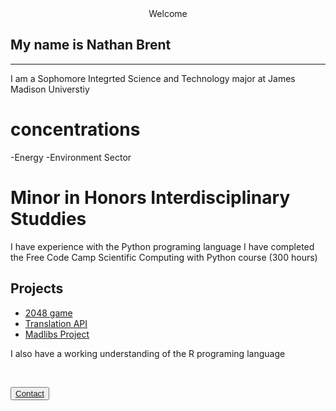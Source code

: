 <center> Welcome </center>

## My name is Nathan Brent 
---
I am a Sophomore Integrted Science and Technology major at James Madison Universtiy
# concentrations
 -Energy
 -Environment Sector
# Minor in Honors Interdisciplinary Studdies
I have experience with the Python programing language
I have completed the Free Code Camp Scientific Computing with Python course (300 hours)

## Projects

 - [2048 game](https://github.com/brentnm/2048_phthon)
 - [Translation API](https://github.com/brentnm/Tranlation-API)
 - [Madlibs Project](https://github.com/brentnm/Madlib-Project)

I also have a working understanding of the R programing language

<p>&nbsp;</p>

<button type="button" name="button" class="btn-blue">[Contact](https://brentnm.github.io/)</button>
